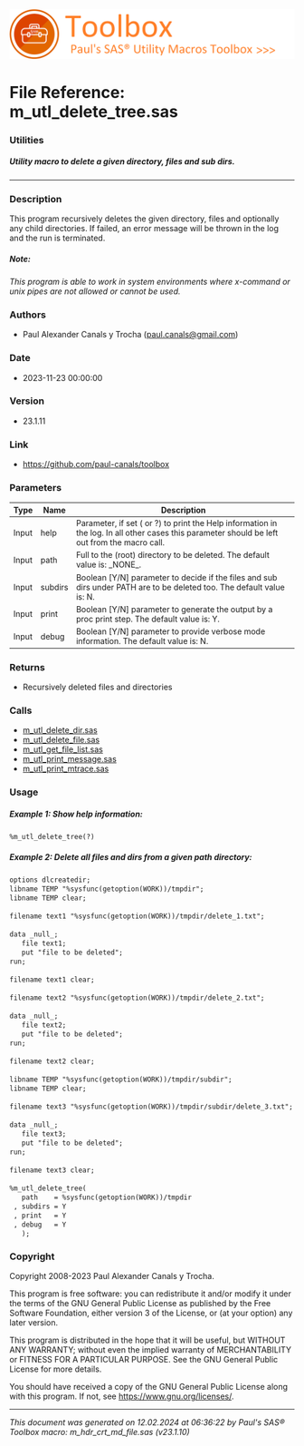 ![../../misc/images/doc_banner.png](../../misc/images/doc_banner.png)
# 
# File Reference: m_utl_delete_tree.sas

### Utilities

##### Utility macro to delete a given directory, files and sub dirs.

***

### Description
This program recursively deletes the given directory, files and optionally any child directories. If failed, an error message will be thrown in the log and the run is terminated.

##### *Note:*
*This program is able to work in system environments where x-command or unix pipes are not allowed or cannot be used.*

### Authors
* Paul Alexander Canals y Trocha (paul.canals@gmail.com)

### Date
* 2023-11-23 00:00:00

### Version
* 23.1.11

### Link
* https://github.com/paul-canals/toolbox

### Parameters
| Type | Name | Description |
| ---- | ---- | ----------- |
| Input | help | Parameter, if set ( or ?) to print the Help information in the log. In all other cases this parameter should be left out from the macro call. |
| Input | path | Full to the (root) directory to be deleted. The default value is: \_NONE\_. |
| Input | subdirs | Boolean [Y/N] parameter to decide if the files and sub dirs under PATH are to be deleted too. The default value is: N. |
| Input | print | Boolean [Y/N] parameter to generate the output by a proc print step. The default value is: Y. |
| Input | debug | Boolean [Y/N] parameter to provide verbose mode information. The default value is: N. |

### Returns
* Recursively deleted files and directories

### Calls
* [m_utl_delete_dir.sas](m_utl_delete_dir.md)
* [m_utl_delete_file.sas](m_utl_delete_file.md)
* [m_utl_get_file_list.sas](m_utl_get_file_list.md)
* [m_utl_print_message.sas](m_utl_print_message.md)
* [m_utl_print_mtrace.sas](m_utl_print_mtrace.md)

### Usage

##### Example 1: Show help information:
```sas
%m_utl_delete_tree(?)
```

##### Example 2: Delete all files and dirs from a given path directory:
```sas
options dlcreatedir;
libname TEMP "%sysfunc(getoption(WORK))/tmpdir";
libname TEMP clear;

filename text1 "%sysfunc(getoption(WORK))/tmpdir/delete_1.txt";

data _null_;
   file text1;
   put "file to be deleted";
run;

filename text1 clear;

filename text2 "%sysfunc(getoption(WORK))/tmpdir/delete_2.txt";

data _null_;
   file text2;
   put "file to be deleted";
run;

filename text2 clear;

libname TEMP "%sysfunc(getoption(WORK))/tmpdir/subdir";
libname TEMP clear;

filename text3 "%sysfunc(getoption(WORK))/tmpdir/subdir/delete_3.txt";

data _null_;
   file text3;
   put "file to be deleted";
run;

filename text3 clear;

%m_utl_delete_tree(
   path    = %sysfunc(getoption(WORK))/tmpdir
 , subdirs = Y
 , print   = Y
 , debug   = Y
   );
```

### Copyright
Copyright 2008-2023 Paul Alexander Canals y Trocha. 
 
This program is free software: you can redistribute it and/or modify 
it under the terms of the GNU General Public License as published by 
the Free Software Foundation, either version 3 of the License, or 
(at your option) any later version. 
 
This program is distributed in the hope that it will be useful, 
but WITHOUT ANY WARRANTY; without even the implied warranty of 
MERCHANTABILITY or FITNESS FOR A PARTICULAR PURPOSE. See the 
GNU General Public License for more details. 
 
You should have received a copy of the GNU General Public License 
along with this program. If not, see <https://www.gnu.org/licenses/>. 


***
*This document was generated on 12.02.2024 at 06:36:22  by Paul's SAS&reg; Toolbox macro: m_hdr_crt_md_file.sas (v23.1.10)*

